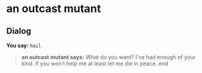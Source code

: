 # an outcast mutant


## Dialog

**You say:** `hail`



>**an outcast mutant says:** What do you want?  I've had enough of your kind.  If you won't help me at least let me die in peace.
end
